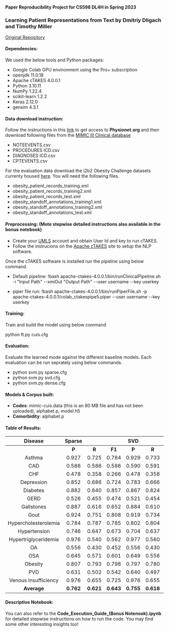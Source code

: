 #### Paper Reproducibility Project for CS598 DL4H in Spring 2023
### **Learning Patient Representations from Text** by Dmitriy Dligach and Timothy Miller
[Original Repository](https://github.com/dmitriydligach/starsem2018-patient-representations)

#### Dependencies:
We used the below tools and Python packages:
- Google Colab GPU environment using the Pro+ subscription
- openjdk 11.0.18
- Apache cTAKES 4.0.0.1
- Python 3.10.11
- NumPy 1.22.4
- scikit-learn 1.2.2
- Keras 2.12.0
- gensim 4.3.1

#### Data download instruction:
Follow the instructions in this [link](https://eicu-crd.mit.edu/gettingstarted/access/) to get access to **Physionet.org** and then download following files from the [MIMIC III Clinical database](https://physionet.org/content/mimiciii/1.4/)
- NOTEEVENTS.csv
- PROCEDURES ICD.csv
- DIAGNOSES ICD.csv
- CPTEVENTS.csv

For the evaluation data download the i2b2 Obesity Challenge datasets currenty housed [here](https://portal.dbmi.hms.harvard.edu/). You will need the following files.
- obesity_patient_records_training.xml
- obesity_patient_records_training2.xml
- obesity_patient_records_test.xml
- obesity_standoff_annotations_training1.xml
- obesity_standoff_annotations_training2.xml
- obesity_standoff_annotations_test.xml

#### Preprocessing: (Mote stepwise detailed instructions also available in the bonus notebook)
* Create your [UMLS](https://uts.nlm.nih.gov/uts/signup-login?_gl=1*1tk5kri*_ga*ODQ0MDU0MjY1LjE2NDYzNjEyNDE.*_ga_7147EPK006*MTY1MTExNzYwNC4yLjEuMTY1MTExNzYwOC4w*_ga_P1FPTH9PL4*MTY1MTExNzYwNC4yLjEuMTY1MTExNzYwOC4w) account and obtain User Id and key to run cTAKES.
* Follow the instrucions on the [Apache cTAKES](https://cwiki.apache.org/confluence/display/CTAKES/cTAKES+4.0+User+Install+Guide) site to setup the NLP software.

Once the cTAKES software is installed run the pipeline using below command.

- Default pipeline: 
!bash apache-ctakes-4.0.0.1/bin/runClinicalPipeline.sh -i "Input Path" --xmiOut "Output Path" --user username --key userkey

- piper file run: 
!bash apache-ctakes-4.0.0.1/bin/runPiperFile.sh  -p apache-ctakes-4.0.0.1/colab_ctakespipe5.piper --user username --key userkey

#### Training:
Train and build the model using below command

python ft.py cuis.cfg

#### Evaluation:
Evaluate the learned mode against the different baseline models. Each evaluation can be run seprately using below commands.

- python svm.py sparse.cfg
- python svm.py svd.cfg
- python svm.py dense.cfg

#### Models & Corpus built:

- **Codes**: mimic-cuis.data (this is an 80 MB file and has not been uploaded), alphabet.p, model.h5
- **Comorbidity**: alphabet.p

#### Table of Results:

|Disease|Sparse|     |     |SVD  |     |     |Learned|     |    |
| :---: |:---: |:---:|:---:|:---:|:---:|:---:| :---: |:---:|:---|
|	|**P**|**R**|**F1**|**P**|**R**|**F1**|**P**|**R**|**F1**|
Asthma|0.927|0.725|0.784|0.929|0.733|0.791|0.554|0.602|0.533|
CAD|0.586|0.586|0.586|0.590|0.591|0.590|0.569|0.576|0.572|
CHF|0.478|0.358|0.266|0.478|0.358|0.266|0.511|0.515|0.511|
Depression|0.852|0.686|0.724|0.783|0.666|0.694|0.559|0.582|0.548|
Diabetes|0.882|0.840|0.857|0.867|0.824|0.841|0.492|0.497|0.494|
GERD|0.526|0.455|0.474|0.521|0.454|0.473|0.381|0.380|0.380|
Gallstones|0.887|0.616|0.652|0.884|0.610|0.644|0.584|0.650|0.562|
Gout|0.924|0.751|0.808|0.919|0.734|0.793|0.599|0.594|0.596|
Hypercholesterolemia|0.784|0.787|0.785|0.802|0.804|0.803|0.727|0.730|0.725|
Hypertension|0.746|0.647|0.673|0.704|0.637|0.657|0.635|0.696|0.639|
Hypertriglyceridemia|0.976|0.540|0.562|0.977|0.560|0.595|0.526|0.618|0.472|
OA|0.556|0.430|0.452|0.556|0.430|0.452|0.438|0.390|0.399|
OSA|0.645|0.571|0.601|0.649|0.556|0.591|0.412|0.406|0.409|
Obesity|0.807|0.793|0.798|0.797|0.780|0.785|0.630|0.629|0.629|
PVD|0.631|0.502|0.542|0.640|0.497|0.540|0.443|0.418|0.428|
Venous Insufficiency|0.976|0.655|0.725|0.976|0.655|0.725|0.574|0.763|0.547|
**Average**|**0.762**|**0.621**|**0.643**|**0.755**|**0.618**|**0.640**|**0.540**|**0.565**|**0.528**|

#### Descriptive Notebook:
You can also refer to the **Code_Execution_Guide_(Bonus Notenook).ipynb** for detailed stepwise instructions on how to run the code. You may find some other interesting insights too!
